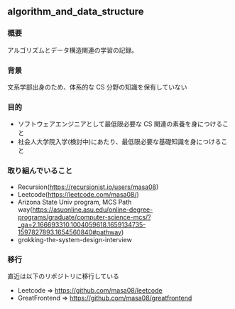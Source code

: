 ## algorithm_and_data_structure

### 概要

アルゴリズムとデータ構造関連の学習の記録。

### 背景

文系学部出身のため、体系的な CS 分野の知識を保有していない

### 目的

- ソフトウェアエンジニアとして最低限必要な CS 関連の素養を身につけること
- 社会人大学院入学(検討中)にあたり、最低限必要な基礎知識を身につけること

### 取り組んでいること

- Recursion(https://recursionist.io/users/masa08)
- Leetcode(https://leetcode.com/masa08/)
- Arizona State Univ program, MCS Path way(https://asuonline.asu.edu/online-degree-programs/graduate/computer-science-mcs/?_ga=2.166693310.1004059618.1659134735-1597827893.1654560840#pathway)
- grokking-the-system-design-interview

### 移行
直近は以下のリポジトリに移行している
- Leetcode => https://github.com/masa08/leetcode
- GreatFrontend => https://github.com/masa08/greatfrontend

